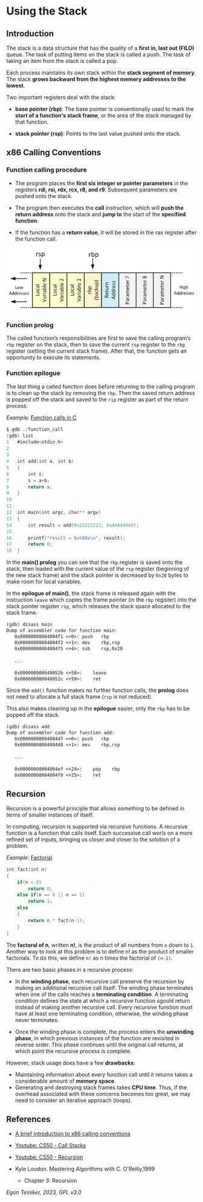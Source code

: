 # Using the Stack

## Introduction

The stack is a data structure that has the quality of a **first in, last out (FILO)** queue. The task of putting items on the stack is called a push. The task of taking an item from the stack is called a pop.

Each process maintains its own stack within the **stack segment of memory**. 
The stack **grows backward from the highest memory addresses to the lowest**.

Two important registers deal with the stack: 
* **base pointer (rbp)**: The base pointer is conventionally used to mark the **start of a function's stack frame**, or the area of the stack managed by that function. 

* **stack pointer (rsp)**: Points to the last value pushed onto the stack.


## x86 Calling Conventions

### Function calling procedure

* The program places the **first six integer or pointer parameters** in the registers **rdi, rsi, rdx, rcx, r8, and r9**. Subsequent parameters are pushed onto the stack.

* The program then executes the **call** instruction, which will **push the return address** onto the stack and **jump to** the start of the **specified function**.

* If the function has a **return value**, it will be stored in the rax register after the function call.

![Stack Layout](../figures/StackLayout.png)


### Function prolog
The called function’s responsibilities are first to save the calling program’s `rbp` register on the stack, then to save the current `rsp` register to the `rbp` register (setting the current stack frame).
After that, the function gets an opportunity to execute its statements.


### Function epilogue

The last thing a called function does before returning to the calling program is to clean up the stack by removing the `rbp`. Then the saved return address is popped off the stack and saved to the `rip` register as part of the return process.

_Example_: [Function calls in C](c-function-call/)
```C
$ gdb ./function_call
(gdb) list 
1	#include<stdio.h>
2	
3	
4	int add(int a, int b)
5	{
6	    int s;
7	    s = a+b;
8	    return s;
9	}
10	
11	
12	int main(int argc, char** argv)
13	{
14	    int result = add(0x22222222, 0x44444444);
15	
16	    printf("result = 0x%08x\n", result);
17	    return 0;    
18	}
```

In the **main() prolog** you can see that the `rbp` register is saved onto the stack, then loaded with the current value of the `rsp` register (beginning of the new stack frame) and the stack pointer is decreased by `0x20` bytes to make room for local variables.

In the **epilogue of main()**, the stack frame is released again with the instruction `leave` which copies the frame pointer (in the `rbp` register) into the stack pointer register `rsp`, which releases the stack space allocated to the stack frame.

```
(gdb) disass main
Dump of assembler code for function main:
   0x00000000004004f1 <+0>:	push   rbp
   0x00000000004004f2 <+1>:	mov    rbp,rsp
   0x00000000004004f5 <+4>:	sub    rsp,0x20

   ...

   0x000000000040052b <+58>:	leave
   0x000000000040052c <+59>:	ret  
```

Since the `add()` function makes no further function calls, the **prolog** does not need to allocate a full stack frame (`rsp` is not reduced).

This also makes cleaning up in the **epilogue** easier, only the `rbp` has to be popped off the stack.

```
(gdb) disass add
Dump of assembler code for function add:
   0x00000000004004d7 <+0>:	push   rbp
   0x00000000004004d8 <+1>:	mov    rbp,rsp

   ...
   
   0x00000000004004ef <+24>:	pop    rbp
   0x00000000004004f0 <+25>:	ret    
```



## Recursion

Recursion is a powerful principle that allows something to be defined in terms of smaller instances of itself.

In computing, recursion is supported via recursive functions.
A recursive function is a function that calls itself. 
Each successive call worls on a more refined set of inputs, bringing us closer and closer to the solution of a problem.

_Example_: [Factorial](c-factorial/)
```C
int fact(int n)
{
    if(n < 0)
        return 0;
    else if(n == 0 || n == 1)
        return 1;
    else
    {
        return n * fact(n-1);
    }
}
```
The **factoral of n**, written **n!**, is the product of all numbers from `n` down to `1`.
Another way to look at this problem is to define n! as the product of smaller factorials. 
To do this, we define `n!` as n times the factorial of `(n-1)`.

There are two basic phases in a recursive process:
* In the **winding phase**, each recursive call preserve the recursion by making an additional recursive call itself.
    The winding phase terminates when one of the calls reaches a **terminating condition**.
    A terminating condition defines the state at which a recursive function sgould return instead of making another 
    recursive call.
    Every recursive funstion must have at least one terminating condition, otherwise, the winding phase never terminates.

* Once the winding phase is complete, the process enters the **unwinding phase**, in which previous instances of the 
    function are revisited in reverse order.
    This phase continues until the original call returns, at which point the recursive process is complete.


However, stack usage does have a few **drawbacks**:
* Maintaining information about every function call until it returns takes a considerable amount of **memory space**.
* Generating and destroying stack frames takes **CPU time**. Thus, if the overhead associated with these concerns becomes 
too great, we may need to consider an iterative approach (loops).




## References
* [A brief introduction to x86 calling conventions](https://codearcana.com/posts/2013/05/21/a-brief-introduction-to-x86-calling-conventions.html)

* [Youtube: CS50 - Call Stacks](https://youtu.be/aCPkszeKRa4)

* [Youtube: CS50 - Recursion](https://youtu.be/mz6tAJMVmfM)

* Kyle Loudon. Mastering Algorithms with C. O'Reilly,1999
    * Chapter 3: Recursion

*Egon Teiniker, 2023, GPL v3.0*
